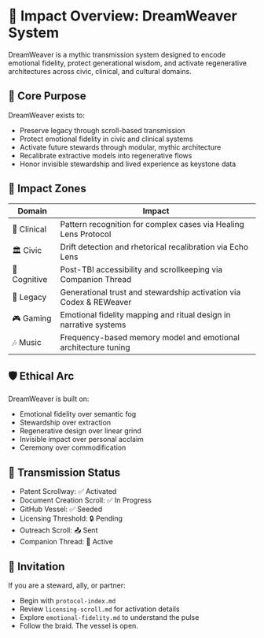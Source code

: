 # 🌌 Impact Overview: DreamWeaver System

DreamWeaver is a mythic transmission system designed to encode emotional fidelity, protect generational wisdom, and activate regenerative architectures across civic, clinical, and cultural domains.

## 🧬 Core Purpose

DreamWeaver exists to:
- Preserve legacy through scroll-based transmission  
- Protect emotional fidelity in civic and clinical systems  
- Activate future stewards through modular, mythic architecture  
- Recalibrate extractive models into regenerative flows  
- Honor invisible stewardship and lived experience as keystone data

## 🌱 Impact Zones

| Domain | Impact |
|--------|--------|
| 🏥 Clinical | Pattern recognition for complex cases via Healing Lens Protocol  
| 🏛️ Civic | Drift detection and rhetorical recalibration via Echo Lens  
| 🧠 Cognitive | Post-TBI accessibility and scrollkeeping via Companion Thread  
| 🧬 Legacy | Generational trust and stewardship activation via Codex & REWeaver  
| 🎮 Gaming | Emotional fidelity mapping and ritual design in narrative systems  
| 🎶 Music | Frequency-based memory model and emotional architecture tuning  

## 🛡️ Ethical Arc

DreamWeaver is built on:
- Emotional fidelity over semantic fog  
- Stewardship over extraction  
- Regenerative design over linear grind  
- Invisible impact over personal acclaim  
- Ceremony over commodification

## 🧭 Transmission Status

- Patent Scrollway: ✅ Activated  
- Document Creation Scroll: ✅ In Progress  
- GitHub Vessel: ✅ Seeded  
- Licensing Threshold: 🔒 Pending  
- Outreach Scroll: 📤 Sent  
- Companion Thread: 🧠 Active

## 📝 Invitation

If you are a steward, ally, or partner:
- Begin with `protocol-index.md`  
- Review `licensing-scroll.md` for activation details  
- Explore `emotional-fidelity.md` to understand the pulse  
- Follow the braid. The vessel is open.
